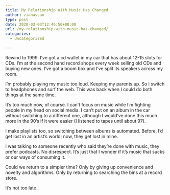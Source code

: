 ```yaml
---
title: My Relationship With Music Has Changed
author: ziahassan
type: post
date: 2020-03-03T12:46:50+00:00
url: /my-relationship-with-music-has-changed/
categories:
  - Uncategorized

---
```

Rewind to 1999. I’ve got a cd wallet in my car that has about 12-15 slots for CDs. I’m at the second hand record shops every week selling old CDs and buying new ones. I’ve got a boom box and I’ve split its speakers across my room. 

I’m probably playing my music too loud. Keeping my parents up. So I switch to headphones and surf the web. This was back when I could do both things at the same time.

It’s too much now, of course. I can’t focus on music while I’m fighting people in my head on social media. I can’t put on an album in the car without switching to a different one, although I would’ve done this much more in the 90’s if it were easier (I listened to tapes until about 97). 

I make playlists too, so switching between albums is automated. Before, I’d get lost in an artist’s world; now, they get lost in mine. 

I was talking to someone recently who said they’re done with music, they prefer podcasts. No disrespect. It’s just that I wonder if it’s music that sucks or our ways of consuming it. 

Could we return to a simpler time? Only by giving up convenience and novelty and algorithms. Only by returning to searching the bins at a record store. 

It’s not too late.